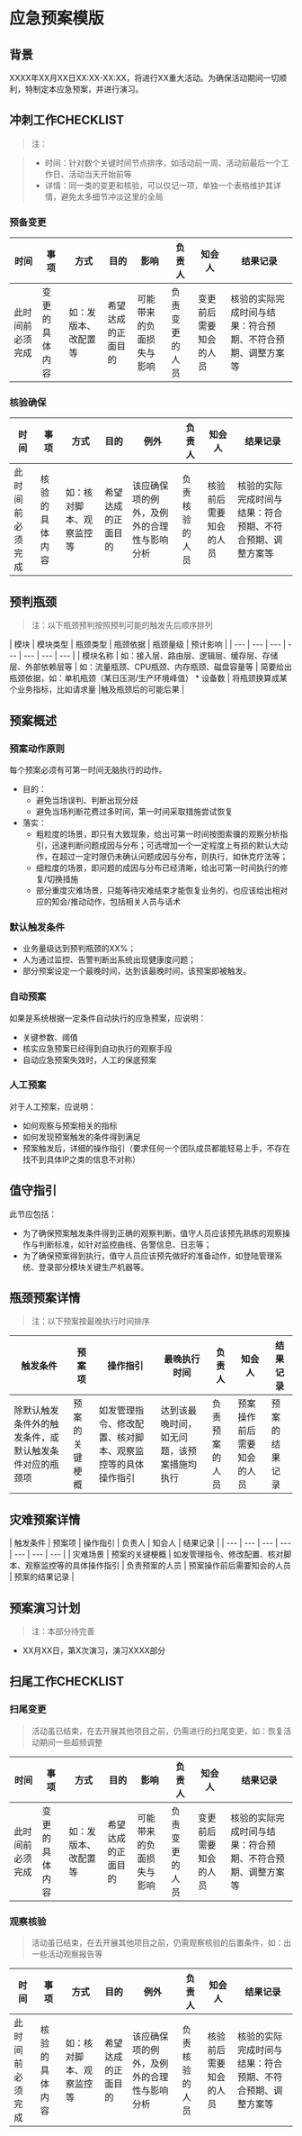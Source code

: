 应急预案模版
====================

背景
---------

XXXX年XX月XX日XX:XX-XX:XX，将进行XX重大活动。为确保活动期间一切顺利，特制定本应急预案，并进行演习。

冲刺工作CHECKLIST
--------------------

> 注：

> * 时间：针对数个关键时间节点排序，如活动前一周、活动前最后一个工作日、活动当天开始前等
> * 详情：同一类的变更和核验，可以仅记一项，单独一个表格维护其详情，避免太多细节冲淡这里的全局

### 预备变更

| 时间 | 事项 | 方式 |目的 | 影响  | 负责人 | 知会人 | 结果记录 |
| --- | --- | --- | --- | --- | --- | --- | --- |
| 此时间前必须完成 | 变更的具体内容 | 如：发版本、改配置等 | 希望达成的正面目的 | 可能带来的负面损失与影响 | 负责变更的人员 | 变更前后需要知会的人员 | 核验的实际完成时间与结果：符合预期、不符合预期、调整方案等|

### 核验确保

| 时间 | 事项 | 方式 | 目的 | 例外  |  负责人 | 知会人 | 结果记录 |
| --- | --- | --- | --- | --- | --- | --- | --- |
| 此时间前必须完成 | 核验的具体内容 | 如：核对脚本、观察监控等 | 希望达成的正面目的 | 该应确保项的例外，及例外的合理性与影响分析 |  负责核验的人员 | 核验前后需要知会的人员 | 核验的实际完成时间与结果：符合预期、不符合预期、调整方案等|


预判瓶颈
-------------------

> 注：以下瓶颈预判按照预判可能的触发先后顺序排列

| 模块 | 模块类型 | 瓶颈类型 | 瓶颈依据 | 瓶颈量级 | 预计影响 | 
| --- | --- | --- | --- | --- | --- | --- |
| 模块名称 | 如：接入层、路由层、逻辑层、缓存层、存储层、外部依赖层等 | 如：流量瓶颈、CPU瓶颈、内存瓶颈、磁盘容量等 | 简要给出瓶颈依据，如：单机瓶颈（某日压测/生产环境峰值） * 设备数 | 将瓶颈换算成某个业务指标，比如请求量 |触及瓶颈后的可能后果 |


预案概述
---------------

### 预案动作原则

每个预案必须有可第一时间无脑执行的动作。

+ 目的：
    * 避免当场误判、判断出现分歧
    * 避免当场判断花费过多时间，第一时间采取措施尝试恢复
+ 落实：
    * 粗粒度的场景，即只有大致现象，给出可第一时间按图索骥的观察分析指引，迅速判断问题成因与分布；可选增加一个一定程度上有损的默认大动作，在超过一定时限仍未确认问题成因与分布，则执行，如休克疗法等；
    * 细粒度的场景，即问题的成因与分布已经清晰，给出可第一时间执行的修复/切换措施
    * 部分重度灾难场景，只能等待灾难结束才能恢复业务的，也应该给出相对应的知会/推动动作，包括相关人员与话术

### 默认触发条件

* 业务量级达到预判瓶颈的XX%；
* 人为通过监控、告警判断出系统出现健康度问题；
* 部分预案设定一个最晚时间，达到该最晚时间，该预案即被触发。

### 自动预案

如果是系统根据一定条件自动执行的应急预案，应说明：

* 关键参数、阈值
* 核实应急预案已经得到自动执行的观察手段
* 自动应急预案失效时，人工的保底预案

### 人工预案

对于人工预案，应说明：

* 如何观察与预案相关的指标
* 如何发现预案触发的条件得到满足
* 预案触发后，详细的操作指引（要求任何一个团队成员都能轻易上手，不存在找不到具体IP之类的信息不对称）

值守指引
---------------------

此节应包括：


* 为了确保预案触发条件得到正确的观察判断，值守人员应该预先熟练的观察操作与判断标准，如针对监控曲线、告警信息、日志等；
* 为了确保预案得到执行，值守人员应该预先做好的准备动作，如登陆管理系统、登录部分模块关键生产机器等。


瓶颈预案详情
---------------------

> 注：以下预案按最晚执行时间排序

| 触发条件 | 预案项 | 操作指引 | 最晚执行时间 | 负责人 | 知会人 | 结果记录 |
| --- | --- | --- | --- | --- | --- | --- |
| 除默认触发条件外的触发条件，或默认触发条件对应的瓶颈项 | 预案的关键梗概 | 如发管理指令、修改配置、核对脚本、观察监控等的具体操作指引 | 达到该最晚时间，如无问题，该预案措施均执行 |  负责预案的人员 | 预案操作前后需要知会的人员 | 预案的结果记录 |


灾难预案详情
------------------------------

| 触发条件 | 预案项 | 操作指引 | 负责人 | 知会人 | 结果记录 |
| --- | --- | --- | --- | --- | --- | --- |
| 灾难场景 | 预案的关键梗概 | 如发管理指令、修改配置、核对脚本、观察监控等的具体操作指引 | 负责预案的人员 | 预案操作前后需要知会的人员 | 预案的结果记录 |


预案演习计划
---------------------------------

> 注：本部分待完善

* XX月XX日，第X次演习，演习XXXX部分

扫尾工作CHECKLIST
----------------------

### 扫尾变更

> 活动虽已结束，在去开展其他项目之前，仍需进行的扫尾变更，如：恢复活动期间一些超频调整

| 时间 | 事项 | 方式 |目的 | 影响  | 负责人 | 知会人 | 结果记录 |
| --- | --- | --- | --- | --- | --- | --- | --- |
| 此时间前必须完成 | 变更的具体内容 | 如：发版本、改配置等 | 希望达成的正面目的 | 可能带来的负面损失与影响 | 负责变更的人员 | 变更前后需要知会的人员 | 核验的实际完成时间与结果：符合预期、不符合预期、调整方案等|

### 观察核验

> 活动虽已结束，在去开展其他项目之前，仍需观察核验的后置条件，如：出一些活动观察报告等

| 时间 | 事项 | 方式 | 目的 | 例外  |  负责人 | 知会人 | 结果记录 |
| --- | --- | --- | --- | --- | --- | --- | --- |
| 此时间前必须完成 | 核验的具体内容 | 如：核对脚本、观察监控等 | 希望达成的正面目的 | 该应确保项的例外，及例外的合理性与影响分析 |  负责核验的人员 | 核验前后需要知会的人员 | 核验的实际完成时间与结果：符合预期、不符合预期、调整方案等|
